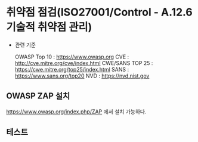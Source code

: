 # 취약점 점검(ISO27001/Control - A.12.6 기술적 취약점 관리)

* 관련 기준

  OWASP Top 10 : https://www.owasp.org
  CVE : http://cve.mitre.org/cve/index.html
  CWE/SANS TOP 25 : https://cwe.mitre.org/top25/index.html
  SANS : https://www.sans.org/top20
  NVD : https://nvd.nist.gov

## OWASP ZAP 설치

https://www.owasp.org/index.php/ZAP 에서 설치 가능하다.

## 테스트



